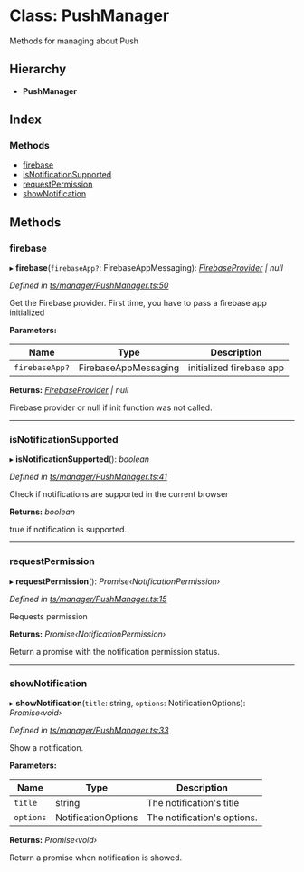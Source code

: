 
# Class: PushManager

Methods for managing about Push

## Hierarchy

* **PushManager**

## Index

### Methods

* [firebase](pushmanager.md#firebase)
* [isNotificationSupported](pushmanager.md#isnotificationsupported)
* [requestPermission](pushmanager.md#requestpermission)
* [showNotification](pushmanager.md#shownotification)

## Methods

###  firebase

▸ **firebase**(`firebaseApp?`: FirebaseAppMessaging): *[FirebaseProvider](firebaseprovider.md) | null*

*Defined in [ts/manager/PushManager.ts:50](https://github.com/easy-pwa/easy-pwa-js/blob/1faf83b/src/ts/manager/PushManager.ts#L50)*

Get the Firebase provider. First time, you have to pass a firebase app initialized

**Parameters:**

Name | Type | Description |
------ | ------ | ------ |
`firebaseApp?` | FirebaseAppMessaging | initialized firebase app |

**Returns:** *[FirebaseProvider](firebaseprovider.md) | null*

Firebase provider or null if init function was not called.

___

###  isNotificationSupported

▸ **isNotificationSupported**(): *boolean*

*Defined in [ts/manager/PushManager.ts:41](https://github.com/easy-pwa/easy-pwa-js/blob/1faf83b/src/ts/manager/PushManager.ts#L41)*

Check if notifications are supported in the current browser

**Returns:** *boolean*

true if notification is supported.

___

###  requestPermission

▸ **requestPermission**(): *Promise‹NotificationPermission›*

*Defined in [ts/manager/PushManager.ts:15](https://github.com/easy-pwa/easy-pwa-js/blob/1faf83b/src/ts/manager/PushManager.ts#L15)*

Requests permission

**Returns:** *Promise‹NotificationPermission›*

Return a promise with the notification permission status.

___

###  showNotification

▸ **showNotification**(`title`: string, `options`: NotificationOptions): *Promise‹void›*

*Defined in [ts/manager/PushManager.ts:33](https://github.com/easy-pwa/easy-pwa-js/blob/1faf83b/src/ts/manager/PushManager.ts#L33)*

Show a notification.

**Parameters:**

Name | Type | Description |
------ | ------ | ------ |
`title` | string | The notification's title |
`options` | NotificationOptions | The notification's options. |

**Returns:** *Promise‹void›*

Return a promise when notification is showed.
